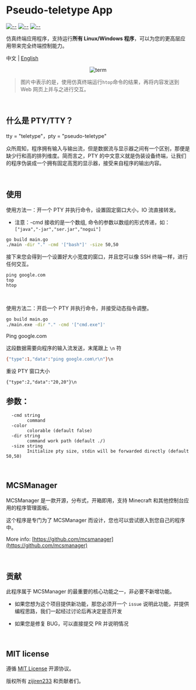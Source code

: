 # Pseudo-teletype App

[![--](https://img.shields.io/badge/Go_Version-1.18.3-green.svg)](https://github.com/MCSManager)
[![--](https://img.shields.io/badge/Support-Windows/Linux-yellow.svg)](https://github.com/MCSManager)
[![--](https://img.shields.io/badge/License-MIT-red.svg)](https://github.com/MCSManager)

仿真终端应用程序，支持运行**所有 Linux/Windows 程序**，可以为您的更高层应用带来完全终端控制能力。

中文 | [English](README_EN.md)

<div align=center>

![term](https://user-images.githubusercontent.com/18360009/180396380-b2ec74c4-dcab-4405-a72a-2c66c4b3eac4.png)

</div>

> 图片中表示的是，使用仿真终端运行`htop`命令的结果，再将内容发送到 Web 网页上并与之进行交互。

<br />

## 什么是 PTY/TTY？

tty = "teletype"，pty = "pseudo-teletype"

众所周知，程序拥有输入与输出流，但是数据流与显示器之间有一个区别，那便是缺少行和高的排列维度。简而言之，PTY 的中文意义就是伪装设备终端，让我们的程序伪装成一个拥有固定高宽的显示器，接受来自程序的输出内容。

<br />

## 使用

使用方法一：开一个 PTY 并执行命令，设置固定窗口大小，IO 流直接转发。

- 注意：-cmd 接收的是一个数组, 命令的参数以数组的形式传递，如：`["java","-jar","ser.jar","nogui"]`

```bash
go build main.go
./main -dir "." -cmd '["bash"]' -size 50,50
```

接下来您会得到一个设置好大小宽度的窗口，并且您可以像 SSH 终端一样，进行任何交互。

```
ping google.com
top
htop
```

<br />

使用方法二：开启一个 PTY 并执行命令，并接受动态指令调整。

```bash
go build main.go
./main.exe -dir "." -cmd '["cmd.exe"]'
```

Ping google.com

这段数据需要向程序的输入流发送，末尾跟上 `\n` 符

```bash
{"type":1,"data":"ping google.com\r\n"}\n
```

重设 PTY 窗口大小

```
{"type":2,"data":"20,20"}\n
```

## 参数：

```
  -cmd string
        command
  -color
        colorable (default false)
  -dir string
        command work path (default ./)
  -size string
        Initialize pty size, stdin will be forwarded directly (default 50,50)
```

<br />

## MCSManager

MCSManager 是一款开源，分布式，开箱即用，支持 Minecraft 和其他控制台应用的程序管理面板。

这个程序是专门为了 MCSManager 而设计，您也可以尝试嵌入到您自己的程序中。

More info: [https://github.com/mcsmanager](https://github.com/mcsmanager)

<br />

## 贡献

此程序属于 MCSManager 的最重要的核心功能之一，非必要不新增功能。

- 如果您想为这个项目提供新功能，那您必须开一个 `issue` 说明此功能，并提供编程思路，我们一起经过讨论后再决定是否开发

- 如果您是修复 BUG，可以直接提交 PR 并说明情况

<br />

## MIT license

遵循 [MIT License](https://opensource.org/licenses/MIT) 开源协议。

版权所有 [zijiren233](https://github.com/zijiren233) 和贡献者们。
